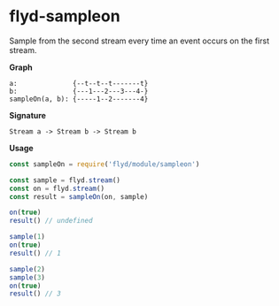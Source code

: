 # flyd-sampleon

Sample from the second stream every time an event occurs on the first
stream.

__Graph__

```
a:              {--t--t--t-------t}
b:              {---1---2---3---4-}
sampleOn(a, b): {-----1--2-------4}
```

__Signature__

`Stream a -> Stream b -> Stream b`

__Usage__

```javascript
const sampleOn = require('flyd/module/sampleon')

const sample = flyd.stream()
const on = flyd.stream()
const result = sampleOn(on, sample)

on(true)
result() // undefined

sample(1)
on(true)
result() // 1

sample(2)
sample(3)
on(true)
result() // 3
```
